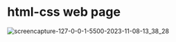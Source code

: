 # html-css web page
 
![screencapture-127-0-0-1-5500-2023-11-08-13_38_28](https://github.com/shrutigajera102/html-css-web-page/assets/146714862/916f79a4-c82e-4fd4-9133-6742a581b83f)
